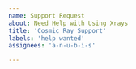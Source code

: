 ```yaml
---
name: Support Request
about: Need Help with Using Xrays
title: 'Cosmic Ray Support'
labels: 'help wanted'
assignees: 'a-n-u-b-i-s'

---
```

